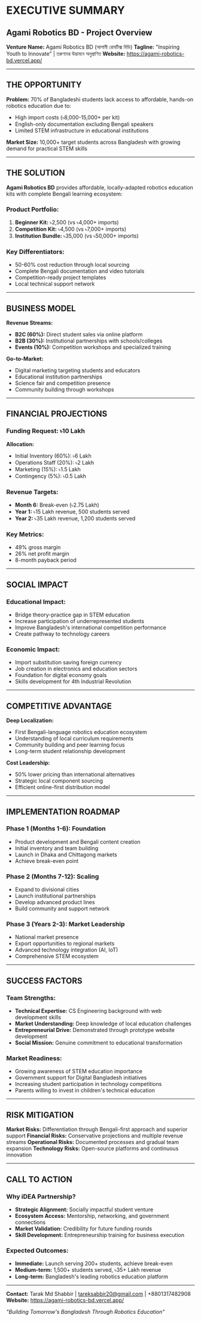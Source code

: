 # EXECUTIVE SUMMARY
## Agami Robotics BD - Project Overview

**Venture Name:** Agami Robotics BD (আগামী রোবটিক্স বিডি)
**Tagline:** "Inspiring Youth to Innovate" | তরুণদের উদ্ভাবনে অনুপ্রাণিত
**Website:** https://agami-robotics-bd.vercel.app/

---

## THE OPPORTUNITY

**Problem:** 70% of Bangladeshi students lack access to affordable, hands-on robotics education due to:
- High import costs (৳8,000-15,000+ per kit)
- English-only documentation excluding Bengali speakers
- Limited STEM infrastructure in educational institutions

**Market Size:** 10,000+ target students across Bangladesh with growing demand for practical STEM skills

---

## THE SOLUTION

**Agami Robotics BD** provides affordable, locally-adapted robotics education kits with complete Bengali learning ecosystem:

### Product Portfolio:
1. **Beginner Kit:** ৳2,500 (vs ৳4,000+ imports)
2. **Competition Kit:** ৳4,500 (vs ৳7,000+ imports) 
3. **Institution Bundle:** ৳35,000 (vs ৳50,000+ imports)

### Key Differentiators:
- 50-60% cost reduction through local sourcing
- Complete Bengali documentation and video tutorials
- Competition-ready project templates
- Local technical support network

---

## BUSINESS MODEL

**Revenue Streams:**
- **B2C (60%):** Direct student sales via online platform
- **B2B (30%):** Institutional partnerships with schools/colleges
- **Events (10%):** Competition workshops and specialized training

**Go-to-Market:**
- Digital marketing targeting students and educators
- Educational institution partnerships
- Science fair and competition presence
- Community building through workshops

---

## FINANCIAL PROJECTIONS

### Funding Request: ৳10 Lakh
**Allocation:**
- Initial Inventory (60%): ৳6 Lakh
- Operations Staff (20%): ৳2 Lakh
- Marketing (15%): ৳1.5 Lakh
- Contingency (5%): ৳0.5 Lakh

### Revenue Targets:
- **Month 6:** Break-even (৳2.75 Lakh)
- **Year 1:** ৳15 Lakh revenue, 500 students served
- **Year 2:** ৳35 Lakh revenue, 1,200 students served

### Key Metrics:
- 49% gross margin
- 26% net profit margin
- 8-month payback period

---

## SOCIAL IMPACT

### Educational Impact:
- Bridge theory-practice gap in STEM education
- Increase participation of underrepresented students
- Improve Bangladesh's international competition performance
- Create pathway to technology careers

### Economic Impact:
- Import substitution saving foreign currency
- Job creation in electronics and education sectors
- Foundation for digital economy goals
- Skills development for 4th Industrial Revolution

---

## COMPETITIVE ADVANTAGE

**Deep Localization:**
- First Bengali-language robotics education ecosystem
- Understanding of local curriculum requirements
- Community building and peer learning focus
- Long-term student relationship development

**Cost Leadership:**
- 50% lower pricing than international alternatives
- Strategic local component sourcing
- Efficient online-first distribution model

---

## IMPLEMENTATION ROADMAP

### Phase 1 (Months 1-6): Foundation
- Product development and Bengali content creation
- Initial inventory and team building
- Launch in Dhaka and Chittagong markets
- Achieve break-even point

### Phase 2 (Months 7-12): Scaling
- Expand to divisional cities
- Launch institutional partnerships
- Develop advanced product lines
- Build community and support network

### Phase 3 (Years 2-3): Market Leadership
- National market presence
- Export opportunities to regional markets
- Advanced technology integration (AI, IoT)
- Comprehensive STEM ecosystem

---

## SUCCESS FACTORS

### Team Strengths:
- **Technical Expertise:** CS Engineering background with web development skills
- **Market Understanding:** Deep knowledge of local education challenges
- **Entrepreneurial Drive:** Demonstrated through prototype website development
- **Social Mission:** Genuine commitment to educational transformation

### Market Readiness:
- Growing awareness of STEM education importance
- Government support for Digital Bangladesh initiatives
- Increasing student participation in technology competitions
- Parents willing to invest in children's technical education

---

## RISK MITIGATION

**Market Risks:** Differentiation through Bengali-first approach and superior support
**Financial Risks:** Conservative projections and multiple revenue streams
**Operational Risks:** Documented processes and gradual team expansion
**Technology Risks:** Open-source platforms and continuous innovation

---

## CALL TO ACTION

### Why iDEA Partnership?
- **Strategic Alignment:** Socially impactful student venture
- **Ecosystem Access:** Mentorship, networking, and government connections
- **Market Validation:** Credibility for future funding rounds
- **Skill Development:** Entrepreneurship training for business execution

### Expected Outcomes:
- **Immediate:** Launch serving 200+ students, achieve break-even
- **Medium-term:** 1,500+ students served, ৳35+ Lakh revenue
- **Long-term:** Bangladesh's leading robotics education platform

---

**Contact:** Tarak Md Shabbir | tareksabbir20@gmail.com | +8801317482908
**Website:** https://agami-robotics-bd.vercel.app/

*"Building Tomorrow's Bangladesh Through Robotics Education"*